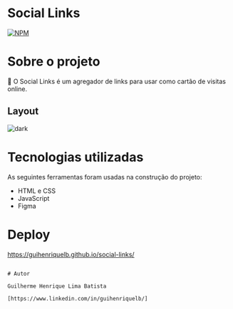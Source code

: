 # Social Links

[![NPM](https://img.shields.io/npm/l/react)](https://github.com/guihenriquelb/social-links/blob/master/LICENSE) 

# Sobre o projeto

🚀 O Social Links é um agregador de links para usar como cartão de visitas online.

## Layout 

![dark](https://i.imgur.com/RRPV6yx.png)


# Tecnologias utilizadas

As seguintes ferramentas foram usadas na construção do projeto:

- HTML e CSS
- JavaScript
- Figma

# Deploy

https://guihenriquelb.github.io/social-links/

```

# Autor

Guilherme Henrique Lima Batista

[https://www.linkedin.com/in/guihenriquelb/]

